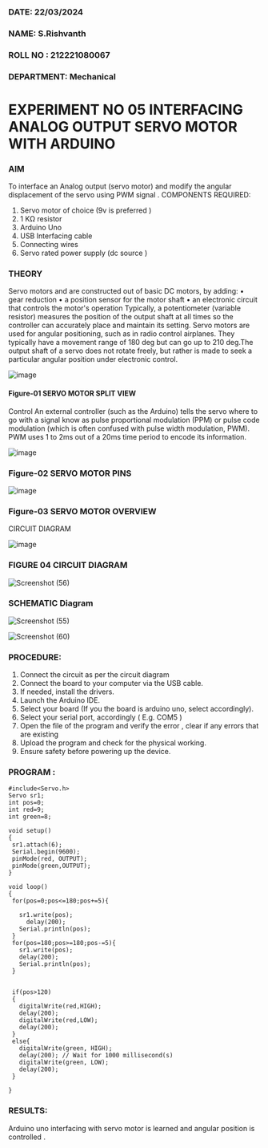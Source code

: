 ###  DATE: 22/03/2024 
###  NAME: S.Rishvanth
###  ROLL NO : 212221080067
###  DEPARTMENT: Mechanical


# EXPERIMENT NO 05 INTERFACING ANALOG OUTPUT SERVO MOTOR WITH ARDUINO

### AIM
To interface an Analog output (servo motor) and modify the angular displacement of the servo using PWM signal .
COMPONENTS REQUIRED:
1.	Servo motor of choice (9v is preferred )
2.	1 KΩ resistor 
3.	Arduino Uno 
4.	USB Interfacing cable 
5.	Connecting wires 
6.	Servo rated power supply (dc source )


### THEORY
Servo motors and are constructed out of basic DC motors, by adding:
•	 gear reduction
•	 a position sensor for the motor shaft
•	 an electronic circuit that controls the motor's operation
Typically, a potentiometer (variable resistor) measures the position of the output shaft at all times so the controller can accurately place and maintain its setting.
Servo motors are used for angular positioning, such as in radio control airplanes.  They typically have a movement range of 180 deg but can go up to 210 deg.The output shaft of a servo does not rotate freely, but rather is made to seek a particular angular position under electronic control. 


![image](https://user-images.githubusercontent.com/36288975/163544439-1f477927-fcd4-42f0-9ce4-c863fdbf1210.png)



#### Figure-01 SERVO MOTOR SPLIT VIEW 
Control 
An external controller (such as the Arduino) tells the servo where to go with a signal know as pulse proportional modulation (PPM) or pulse code modulation (which is often confused with pulse width modulation, PWM). PWM uses 1 to 2ms out of a 20ms time period to encode its information.
 
 
 ![image](https://user-images.githubusercontent.com/36288975/163544482-3027136f-7135-4f3d-a23f-8dc2fe04194d.png)

### Figure-02 SERVO MOTOR PINS

 ![image](https://user-images.githubusercontent.com/36288975/163544513-ca497421-e6ba-4f91-871f-5cfba77f22a8.png)

### Figure-03 SERVO MOTOR OVERVIEW 

CIRCUIT DIAGRAM
 
 ![image](https://user-images.githubusercontent.com/36288975/163544618-6eb8a7b5-7f1a-428a-8d9f-fd899b145efb.png)

### FIGURE 04 CIRCUIT DIAGRAM

![Screenshot (56)](https://github.com/vasanthkumarch/EXPERIMENT-NO--05-INTERFACING-ANALOG-OUTPUT-SERVO-MOTOR-WITH-ARDUINO-/assets/161055755/78ea1c06-092c-41af-814c-a9bad456b440)

### SCHEMATIC Diagram 
![Screenshot (55)](https://github.com/vasanthkumarch/EXPERIMENT-NO--05-INTERFACING-ANALOG-OUTPUT-SERVO-MOTOR-WITH-ARDUINO-/assets/161055755/65423792-a7a7-4eed-82d9-ed68112f29f0)

![Screenshot (60)](https://github.com/vasanthkumarch/EXPERIMENT-NO--05-INTERFACING-ANALOG-OUTPUT-SERVO-MOTOR-WITH-ARDUINO-/assets/161055755/8cd5ee36-9742-41ee-982a-95656134a881)

### PROCEDURE:
1.	Connect the circuit as per the circuit diagram 
2.	Connect the board to your computer via the USB cable.
3.	If needed, install the drivers.
4.	Launch the Arduino IDE.
5.	Select your board (If you the board is arduino uno, select accordingly).
6.	Select your serial port, accordingly ( E.g. COM5 )
7.	Open the file of the program  and verify the error , clear if any errors that are existing 
8.	Upload the program and check for the physical working. 
9.	Ensure safety before powering up the device.


### PROGRAM :
 ```
#include<Servo.h>
Servo sr1;
int pos=0;
int red=9;
int green=8;

void setup()
{
  sr1.attach(6);
  Serial.begin(9600);
  pinMode(red, OUTPUT);
  pinMode(green,OUTPUT);
}

void loop()
{
  for(pos=0;pos<=180;pos+=5){
    
    sr1.write(pos);
      delay(200);
    Serial.println(pos);
  }
  for(pos=180;pos>=180;pos-=5){
    sr1.write(pos);
    delay(200);
    Serial.println(pos);
  }
  

  if(pos>120)
  {
    digitalWrite(red,HIGH);
    delay(200);
    digitalWrite(red,LOW);
    delay(200);
  }
  else{
    digitalWrite(green, HIGH);
    delay(200); // Wait for 1000 millisecond(s)
    digitalWrite(green, LOW);
    delay(200);
  }
  
}
```
### RESULTS: 
Arduino uno interfacing with servo motor is learned and angular position is controlled .
